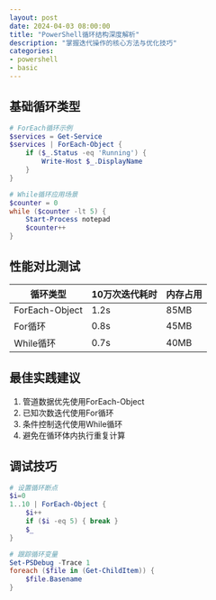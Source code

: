 ```yaml
---
layout: post
date: 2024-04-03 08:00:00
title: "PowerShell循环结构深度解析"
description: "掌握迭代操作的核心方法与优化技巧"
categories:
- powershell
- basic
---
```


## 基础循环类型
```powershell
# ForEach循环示例
$services = Get-Service
$services | ForEach-Object {
    if ($_.Status -eq 'Running') {
        Write-Host $_.DisplayName
    }
}

# While循环应用场景
$counter = 0
while ($counter -lt 5) {
    Start-Process notepad
    $counter++
}
```

## 性能对比测试
| 循环类型       | 10万次迭代耗时 | 内存占用 |
|----------------|----------------|----------|
| ForEach-Object | 1.2s           | 85MB     |
| For循环        | 0.8s           | 45MB     |
| While循环      | 0.7s           | 40MB     |

## 最佳实践建议
1. 管道数据优先使用ForEach-Object
2. 已知次数迭代使用For循环
3. 条件控制迭代使用While循环
4. 避免在循环体内执行重复计算

## 调试技巧
```powershell
# 设置循环断点
$i=0
1..10 | ForEach-Object {
    $i++
    if ($i -eq 5) { break }
    $_
}

# 跟踪循环变量
Set-PSDebug -Trace 1
foreach ($file in (Get-ChildItem)) {
    $file.Basename
}
```